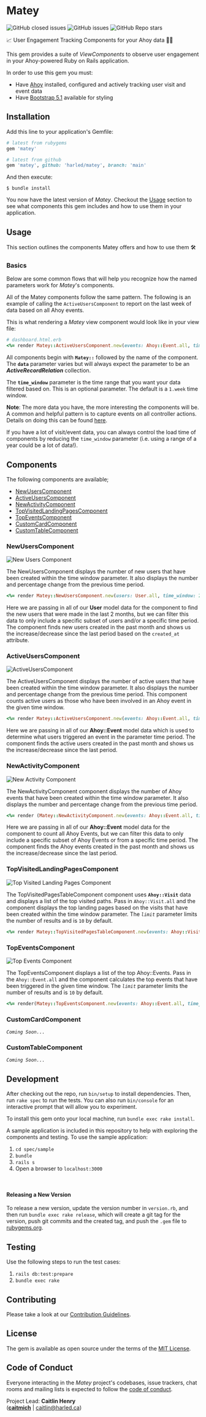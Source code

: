 # Matey

![GitHub closed issues](https://img.shields.io/github/issues-closed-raw/harled/matey) 
![GitHub issues](https://img.shields.io/github/issues-raw/harled/matey) 
![GitHub Repo stars](https://img.shields.io/github/stars/harled/matey?logoColor=purple&style=social)

📈 User Engagement Tracking Components for your Ahoy data 🏴‍☠️

This gem provides a suite of *ViewComponents* to observe user engagement in your Ahoy-powered Ruby on Rails application.

In order to use this gem you must:
* Have [Ahoy](https://github.com/ankane/ahoy) installed, configured and actively tracking user visit and event data
* Have [Bootstrap 5.1](https://getbootstrap.com/docs/5.1/getting-started/introduction/) available for styling

## Installation

Add this line to your application's Gemfile:

```ruby
# latest from rubygems
gem 'matey'

# latest from github
gem 'matey', github: 'harled/matey', branch: 'main'
```

And then execute:

    $ bundle install

You now have the latest version of *Matey*. Checkout the [Usage](#usage) section to see what components this gem includes and how to use them in your application.

## Usage

This section outlines the components Matey offers and how to use them 🛠️

### Basics

Below are some common flows that will help you recognize how the named parameters work for *Matey*'s components. 

All of the Matey components follow the same pattern. The following is an example of calling the `ActiveUsersComponent` to report on the last week of data based on all Ahoy events.

This is what rendering a *Matey* view component would look like in your view file:


```ruby
# dashboard.html.erb
<%= render Matey::ActiveUsersComponent.new(events: Ahoy::Event.all, time_window: 1.week) %>
```

All components begin with **`Matey::`** followed by the name of the component. The **`data`** parameter varies but will always expect the parameter to be an ***ActiveRecordRelation*** collection. 

The **`time_window`** parameter is the time range that you want your data filtered based on. This is an optional parameter. The default is a `1.week` time window.

**Note**: The more data you have, the more interesting the components will be. A common and helpful pattern is to capture events on all controller actions. Details on doing this can be found [here](https://github.com/ankane/ahoy#ruby).

If you have a lot of visit/event data, you can always control the load time of components by reducing the `time_window` parameter (i.e. using a range of a year could be a lot of data!).

## Components

The following components are available;

* [NewUsersComponent](#newuserscomponent)
* [ActiveUsersComponent](#activeuserscomponent)
* [NewActivityComponent](#newactivitycomponent)
* [TopVisitedLandingPagesComponent](#topvisitedlandingpagescomponent)
* [TopEventsComponent](#topeventscomponent)
* [CustomCardComponent](#customcardcomponent)
* [CustomTableComponent](#customtablecomponent)

### NewUsersComponent

![New Users Component](./images/newUsersComponent.png)

The NewUsersComponent displays the number of new users that have been created within the time window parameter. It also displays the number and percentage change from the previous time period. 

``` ruby
<%= render Matey::NewUsersComponent.new(users: User.all, time_window: 2.month) %>
```

Here we are passing in all of our **User** model data for the component to find the new users that were made in the last 2 months, but we can filter this data to only include a specific subset of users and/or a specific time period. The component finds new users created in the past month and shows us the increase/decrease since the last period based on the `created_at` attribute.

### ActiveUsersComponent

![ActiveUsersComponent](./images/activeUsersComponent.png)

The ActiveUsersComponent displays the number of active users that have been created within the time window parameter.  It also displays the number and percentage change from the previous time period. This component counts active users as those who have been involved in an Ahoy event in the given time window.

``` ruby
<%= render Matey::ActiveUsersComponent.new(events: Ahoy::Event.all, time_window: 1.month) %>
```

Here we are passing in all of our **Ahoy::Event** model data which is used to determine what users triggered an event in the parameter time period. The component finds the active users created in the past month and shows us the increase/decrease since the last period.

### NewActivityComponent

![New Activity Component](./images/newActivityComponent.png)

The NewActivityComponent component displays the number of Ahoy events that have been created within the time window parameter. It also displays the number and percentage change from the previous time period.

``` ruby
<%= render (Matey::NewActivityComponent.new(events: Ahoy::Event.all, time_window: 1.month)) %>
```

Here we are passing in all of our **Ahoy::Event** model data for the component to count all Ahoy Events, but we can filter this data to only include a specific subset of Ahoy Events or from a specific time period. The component finds the Ahoy events created in the past month and shows us the increase/decrease since the last period.

### TopVisitedLandingPagesComponent

![Top Visited Landing Pages Component](./images/topVisitedPages.png)

The TopVisitedPagesTableComponent component uses **`Ahoy::Visit`** data and displays a list of the top visited paths. Pass in `Ahoy::Visit.all` and the component displays the top landing pages based on the visits that have been created within the time window parameter. The *`limit`* parameter limits the number of results and is `10` by default. 

``` ruby
<%= render Matey::TopVisitedPagesTableComponent.new(events: Ahoy::Visit.all, time_window: 1.month, limit: 10) %>
```

### TopEventsComponent

![Top Events Component](./images/topEventsComponent.png)

The TopEventsComponent displays a list of the top Ahoy::Events. Pass in the `Ahoy::Event.all` and the component calculates the top events that have been triggered in the given time window. The *`limit`* parameter limits the number of results and is `10` by default.

``` ruby
<%= render(Matey::TopEventsComponent.new(events: Ahoy::Event.all, time_window: 1.month, limit: 10)) %>
```

### CustomCardComponent
*`Coming Soon...`*

### CustomTableComponent
*`Coming Soon...`*

## Development

After checking out the repo, run `bin/setup` to install dependencies. Then, run `rake spec` to run the tests. You can also run `bin/console` for an interactive prompt that will allow you to experiment.

To install this gem onto your local machine, run `bundle exec rake install`.

A sample application is included in this repository to help with exploring the components and testing. To use the 
sample application: 

1. `cd spec/sample`
2. `bundle`
3. `rails s`
4. Open a browser to `localhost:3000`


<br>

#### Releasing a New Version
To release a new version, update the version number in `version.rb`, and then run `bundle exec rake release`, which will create a git tag for the version, push git commits and the created tag, and push the `.gem` file to [rubygems.org](https://rubygems.org).


## Testing

Use the following steps to run the test cases:

1. `rails db:test:prepare`
2. `bundle exec rake`

## Contributing

Please take a look at our [Contribution Guidelines](https://github.com/harled/matey/blob/contribution-guidelines/docs/CONTRIBUTING.md).


## License

The gem is available as open source under the terms of the [MIT License](https://opensource.org/licenses/MIT).

## Code of Conduct

Everyone interacting in the *Matey* project's codebases, issue trackers, chat rooms and mailing lists is expected to follow the [code of conduct](https://github.com/harled/matey/blob/master/CODE_OF_CONDUCT.md).

Project Lead: __Caitlin Henry__ <br>([**caitmich**](https://github.com/caitmich) | caitlin@harled.ca)